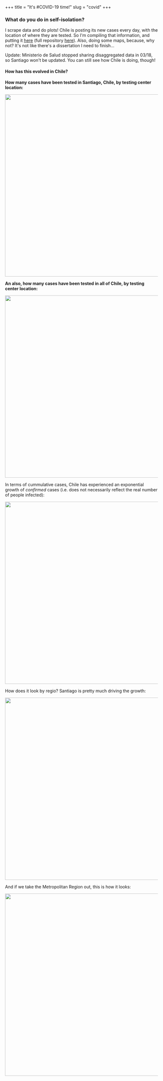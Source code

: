 +++ 
title = "It's #COVID-19 time!"
slug = "covid"
+++

### What do you do in self-isolation?

I scrape data and do plots! Chile is posting its new cases every day, with the location of where they are tested. So I'm compiling that information, and putting it [here](/files/data_covid.csv) (full repository [here](https://github.com/maibennett/code/tree/master/covid)). Also, doing some maps, because, why not? It's not like there's a dissertation I need to finish...

Update: Ministerio de Salud stopped sharing disaggregated data in 03/18, so Santiago won't be updated. You can still see how Chile is doing, though!

#### How has this evolved in Chile?

**How many cases have been tested in Santiago, Chile, by testing center location:**
<p align="center">
<img src="/images/covid.gif" width="600">
</p>


**An also, how many cases have been tested in all of Chile, by testing center location:**
<p align="center">
<img src="/images/covid_chile.gif" width="600">
</p>

In terms of cummulative cases, Chile has experienced an exponential growth of *confirmed* cases (i.e. does not necessarily reflect the real number of people infected):

<p align="center">
<img src="/images/cum_all.png" width="600">
</p>

How does it look by regio? Santiago is pretty much driving the growth:

<p align="center">
<img src="/images/cum_regions.png" width="600">
</p>


And if we take the Metropolitan Region out, this is how it looks:

<p align="center">
<img src="/images/cum_regions_minus_met.png" width="600">
</p>

